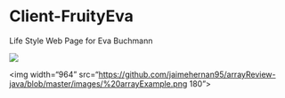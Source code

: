 # Client-FruityEva
 Life Style Web Page for Eva Buchmann

<img src=“https://github.com/jdluis/FruityEva/blob/main/public/img/preview.png”>

<img width=“964” src=“https://github.com/jaimehernan95/arrayReview-java/blob/master/images/%20arrayExample.png 180”>
